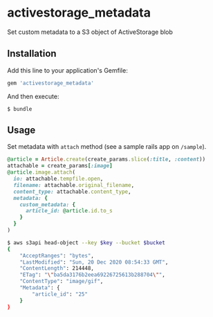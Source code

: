 # activestorage_metadata

Set custom metadata to a S3 object of ActiveStorage blob 


## Installation

Add this line to your application's Gemfile:

```ruby
gem 'activestorage_metadata'
```

And then execute:

    $ bundle


## Usage

Set metadata with `attach` method (see a sample rails app on `/sample`).

```ruby
@article = Article.create(create_params.slice(:title, :content))
attachable = create_params[:image]
@article.image.attach(
  io: attachable.tempfile.open,
  filename: attachable.original_filename,
  content_type: attachable.content_type,
  metadata: {
    custom_metadata: {
      article_id: @article.id.to_s
    }
  }
)
```

```sh
$ aws s3api head-object --key $key --bucket $bucket
{
    "AcceptRanges": "bytes",
    "LastModified": "Sun, 20 Dec 2020 08:54:33 GMT",
    "ContentLength": 214448,
    "ETag": "\"ba5da3176b2eea69226725613b288704\"",
    "ContentType": "image/gif",
    "Metadata": {
        "article_id": "25"
    }
}
```
